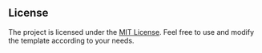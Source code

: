 

## License

The project is licensed under the [MIT License](LICENSE). Feel free to use and modify the template according to your needs.